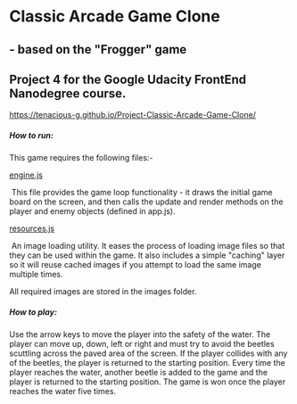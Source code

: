 Classic Arcade Game Clone
===============================

##  - based on the "Frogger" game

## Project 4 for the Google Udacity FrontEnd Nanodegree course.

https://tenacious-g.github.io/Project-Classic-Arcade-Game-Clone/

##### How to run:

This game requires the following files:-

<u>engine.js</u>

​	This file provides the game loop functionality -  it draws the initial game board on the screen, and then calls the update and render methods on the player and enemy objects (defined in app.js).

<u>resources.js</u>

​	An image loading utility. It eases the process of loading image files so that they can be used within the game. It also includes a simple "caching" layer so it will reuse cached images if you attempt to load the same image multiple times.

All required images are stored in the images folder.

##### How to play:

Use the arrow keys to move the player into the safety of the water. The player can move up, down, left or right and must try to avoid the beetles scuttling across the paved area of the screen. If the player collides with any of the beetles, the player is returned to the starting position. Every time the player reaches the water, another beetle is added to the game and the player is returned to the starting position. The game is won once the player reaches the water five times.


